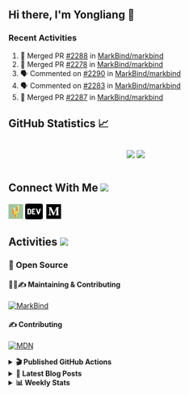 ## Hi there, I'm Yongliang 👋

### Recent Activities

<!--START_SECTION:activity-->
1. 🎉 Merged PR [#2288](https://github.com/MarkBind/markbind/pull/2288) in [MarkBind/markbind](https://github.com/MarkBind/markbind)
2. 🎉 Merged PR [#2278](https://github.com/MarkBind/markbind/pull/2278) in [MarkBind/markbind](https://github.com/MarkBind/markbind)
3. 🗣 Commented on [#2290](https://github.com/MarkBind/markbind/issues/2290) in [MarkBind/markbind](https://github.com/MarkBind/markbind)
4. 🗣 Commented on [#2283](https://github.com/MarkBind/markbind/issues/2283) in [MarkBind/markbind](https://github.com/MarkBind/markbind)
5. 🎉 Merged PR [#2287](https://github.com/MarkBind/markbind/pull/2287) in [MarkBind/markbind](https://github.com/MarkBind/markbind)
<!--END_SECTION:activity-->

## GitHub Statistics :chart_with_upwards_trend:
<div align="center">
<div style="display: flex; align-items: center; justify-content: center;">

[![](https://github-readme-stats-tlylt.vercel.app/api?username=tlylt&show_icons=true&theme=tokyonight&hide_border=true&locale=en)](https://github.com/tlylt)
[![](https://github-readme-streak-stats.herokuapp.com/?user=tlylt&theme=tokyonight&hide_border=true)](https://github.com/tlylt)
</div>
</div>

## Connect With Me <img src="https://media.giphy.com/media/2wh5K5yE3ulp3xgYcG/giphy-downsized.gif" width="30">

<a href="https://www.yongliangliu.com/" target="_blank"><img align="center" src="static/site-icon.png" alt="yongliangliu.com" height="29" width="29" /></a>
<a href="https://dev.to/tlylt" target="_blank"><img align="center" src="static/dev-badge.svg" alt="dev.to/tlylt" height="35" width="35" /></a>
<a href="https://tlylt.medium.com" target="_blank"><img align="center" src="static/medium.png" alt="tlylt.medium.com" height="35" width="35" /></a>

## Activities <img src="https://media.giphy.com/media/WUlplcMpOCEmTGBtBW/giphy.gif" width="30">

### 🔭 Open Source

#### 👷‍♂️✍️ Maintaining & Contributing
[![MarkBind](https://github-readme-stats-tlylt.vercel.app/api/pin/?username=markbind&repo=markbind)](https://github.com/MarkBind/markbind)

#### ✍️ Contributing
[![MDN](https://github-readme-stats-tlylt.vercel.app/api/pin/?username=mdn&repo=content)](https://github.com/mdn/content)

<details>
<summary> <b>🎬 Published GitHub Actions </b> </summary>

[![install-graphviz](https://github-readme-stats-tlylt.vercel.app/api/pin/?username=tlylt&repo=install-graphviz)](https://github.com/tlylt/install-graphviz)

[![reposense-action](https://github-readme-stats-tlylt.vercel.app/api/pin/?username=tlylt&repo=reposense-action)](https://github.com/tlylt/reposense-action)

[![markbin-action](https://github-readme-stats-tlylt.vercel.app/api/pin/?username=markbind&repo=markbind-action)](https://github.com/MarkBind/markbind-action)

</details>

<details>
<summary> <b>📕 Latest Blog Posts</b> </summary>

<!-- BLOG-POST-LIST:START -->
- [Deploy a ChatGPT API Server in no time](https://www.yongliangliu.com/blog/chatgpt-nextjs-server/)
- [Creating a regex-based Markdown parser in TypeScript](https://www.yongliangliu.com/blog/rmark/)
- [Create VSCode Snippets for Markdown Blog Workflows](https://www.yongliangliu.com/blog/vscode-snippets/)
- [Brag Doc 2023](https://www.yongliangliu.com/blog/brag-doc-2023/)
- [My Journey into Open Source](https://www.yongliangliu.com/blog/my-journey-into-open-source/)
<!-- BLOG-POST-LIST:END -->

</details>

<details>
<summary> <b>📊 Weekly Stats</b> </summary>

<!--START_SECTION:waka-->
![Code Time](http://img.shields.io/badge/Code%20Time-943%20hrs%2023%20mins-blue)

**🐱 My GitHub Data** 

> 📦 608.7 kB Used in GitHub's Storage 
 > 
> 🏆 914 Contributions in the Year 2023
 > 
> 🚫 Not Opted to Hire
 > 
> 📜 171 Public Repositories 
 > 
> 🔑 33 Private Repositories 
 > 
**I'm an Early 🐤** 

```text
🌞 Morning                3742 commits        ███████░░░░░░░░░░░░░░░░░░   29.51 % 
🌆 Daytime                3346 commits        ███████░░░░░░░░░░░░░░░░░░   26.38 % 
🌃 Evening                4718 commits        █████████░░░░░░░░░░░░░░░░   37.20 % 
🌙 Night                  876 commits         ██░░░░░░░░░░░░░░░░░░░░░░░   06.91 % 
```
📅 **I'm Most Productive on Wednesday** 

```text
Monday                   1683 commits        ███░░░░░░░░░░░░░░░░░░░░░░   13.27 % 
Tuesday                  1863 commits        ████░░░░░░░░░░░░░░░░░░░░░   14.69 % 
Wednesday                2108 commits        ████░░░░░░░░░░░░░░░░░░░░░   16.62 % 
Thursday                 1608 commits        ███░░░░░░░░░░░░░░░░░░░░░░   12.68 % 
Friday                   1665 commits        ███░░░░░░░░░░░░░░░░░░░░░░   13.13 % 
Saturday                 1897 commits        ████░░░░░░░░░░░░░░░░░░░░░   14.96 % 
Sunday                   1858 commits        ████░░░░░░░░░░░░░░░░░░░░░   14.65 % 
```


📊 **This Week I Spent My Time On** 

```text
🕑︎ Time Zone: Asia/Singapore

💬 Programming Languages: 
TypeScript               5 hrs 6 mins        ████████░░░░░░░░░░░░░░░░░   33.35 % 
Markdown                 3 hrs 55 mins       ██████░░░░░░░░░░░░░░░░░░░   25.63 % 
JavaScript               2 hrs 57 mins       █████░░░░░░░░░░░░░░░░░░░░   19.28 % 
YAML                     1 hr 14 mins        ██░░░░░░░░░░░░░░░░░░░░░░░   08.10 % 
JSON                     53 mins             █░░░░░░░░░░░░░░░░░░░░░░░░   05.85 % 
```


 Last Updated on 18/04/2023 00:45:45 UTC
<!--END_SECTION:waka-->

</details>
